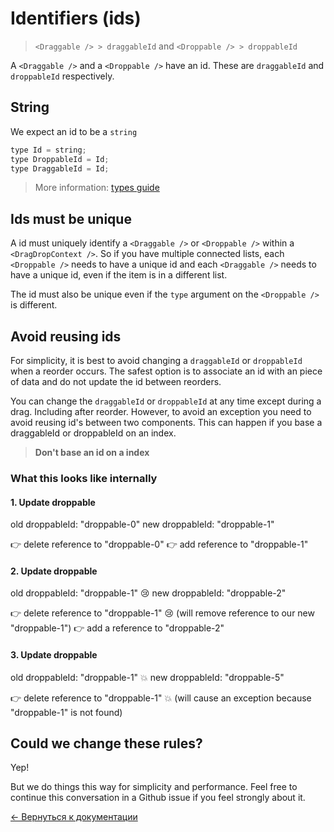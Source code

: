 # Identifiers (ids)

> `<Draggable /> > draggableId` and `<Droppable /> > droppableId`

A `<Draggable />` and a `<Droppable />` have an id. These are `draggableId` and `droppableId` respectively.

## String

We expect an id to be a `string`

```js
type Id = string;
type DroppableId = Id;
type DraggableId = Id;
```

> More information: [types guide](/docs/guides/types.md)

## Ids must be unique

A id must uniquely identify a `<Draggable />` or `<Droppable />` within a `<DragDropContext />`. So if you have multiple connected lists, each `<Droppable />` needs to have a unique id and each `<Draggable />` needs to have a unique id, even if the item is in a different list.

The id must also be unique even if the `type` argument on the `<Droppable />` is different.

## Avoid reusing ids

For simplicity, it is best to avoid changing a `draggableId` or `droppableId` when a reorder occurs. The safest option is to associate an id with an piece of data and do not update the id between reorders.

You can change the `draggableId` or `droppableId` at any time except during a drag. Including after reorder. However, to avoid an exception you need to avoid reusing id's between two components. This can happen if you base a draggableId or droppableId on an index.

> **Don't base an id on a index**

### What this looks like internally

#### 1. Update droppable

old droppableId: "droppable-0"
new droppableId: "droppable-1"

👉 delete reference to "droppable-0"
👉 add reference to "droppable-1"

#### 2. Update droppable

old droppableId: "droppable-1" 😢
new droppableId: "droppable-2"

👉 delete reference to "droppable-1" 😢 (will remove reference to our new "droppable-1")
👉 add a reference to "droppable-2"

#### 3. Update droppable

old droppableId: "droppable-1" 💥
new droppableId: "droppable-5"

👉 delete reference to "droppable-1" 💥 (will cause an exception because "droppable-1" is not found)

## Could we change these rules?

Yep!

But we do things this way for simplicity and performance. Feel free to continue this conversation in a Github issue if you feel strongly about it.

[← Вернуться к документации](/README.md#documentation-)
